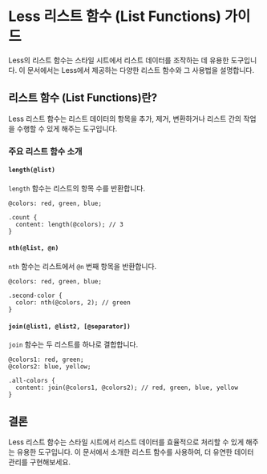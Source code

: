 # Less 리스트 함수 (List Functions) 가이드

Less의 리스트 함수는 스타일 시트에서 리스트 데이터를 조작하는 데 유용한 도구입니다. 이 문서에서는 Less에서 제공하는 다양한 리스트 함수와 그 사용법을 설명합니다.

## 리스트 함수 (List Functions)란?

Less 리스트 함수는 리스트 데이터의 항목을 추가, 제거, 변환하거나 리스트 간의 작업을 수행할 수 있게 해주는 도구입니다.

### 주요 리스트 함수 소개

#### `length(@list)`

`length` 함수는 리스트의 항목 수를 반환합니다.

```
@colors: red, green, blue;

.count {
  content: length(@colors); // 3
}
```

#### `nth(@list, @n)`

`nth` 함수는 리스트에서 `@n` 번째 항목을 반환합니다.

```
@colors: red, green, blue;

.second-color {
  color: nth(@colors, 2); // green
}
```

#### `join(@list1, @list2, [@separator])`

`join` 함수는 두 리스트를 하나로 결합합니다.

```
@colors1: red, green;
@colors2: blue, yellow;

.all-colors {
  content: join(@colors1, @colors2); // red, green, blue, yellow
}
```

## 결론

Less 리스트 함수는 스타일 시트에서 리스트 데이터를 효율적으로 처리할 수 있게 해주는 유용한 도구입니다. 이 문서에서 소개한 리스트 함수를 사용하여, 더 유연한 데이터 관리를 구현해보세요.
